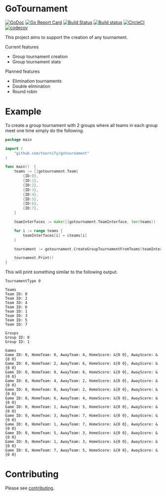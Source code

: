 # GoTournament

[![GoDoc](https://godoc.org/github.com/tournify/gotournament?status.svg)](https://godoc.org/github.com/tournify/gotournament)
[![Go Report Card](https://goreportcard.com/badge/github.com/tournify/gotournament)](https://goreportcard.com/report/github.com/tournify/gotournament)
[![Build Status](https://api.travis-ci.org/tournify/gotournament.svg?branch=master)](https://travis-ci.org/tournify/gotournament)
[![Build status](https://ci.appveyor.com/api/projects/status/9s2ykpx3wdnf9eiw?svg=true)](https://ci.appveyor.com/project/markustenghamn/gotournament)
[![CircleCI](https://circleci.com/gh/tournify/gotournament.svg?style=svg)](https://circleci.com/gh/tournify/gotournament)
[![codecov](https://codecov.io/gh/tournify/gotournament/branch/master/graph/badge.svg)](https://codecov.io/gh/tournify/gotournament)

This project aims to support the creation of any tournament.

Current features
 - Group tournament creation
 - Group tournament stats
 
Planned features
 - Elimination tournaments
 - Double elimination
 - Round robin

Example
=

To create a group tournament with 2 groups where all teams in each group meet one time simply do the following.

```go
package main

import (
	"github.com/tournify/gotournament"
)

func main()  {
	teams := []gotournament.Team{
		{ID:0},
		{ID:1},
		{ID:2},
		{ID:3},
		{ID:4},
		{ID:5},
		{ID:6},
		{ID:7},
	}

	teamInterfaces := make([]gotournament.TeamInterface, len(teams))

	for i := range teams {
		teamInterfaces[i] = &teams[i]
	}

	tournament := gotournament.CreateGroupTournamentFromTeams(teamInterfaces, 2, 1)

	tournament.Print()
}
```

This will print something similar to the following output.

```text
TournamentType 0

Teams
Team ID: 0
Team ID: 2
Team ID: 4
Team ID: 6
Team ID: 1
Team ID: 3
Team ID: 5
Team ID: 7

Groups
Group ID: 0
Group ID: 1

Games
Game ID: 0, HomeTeam: 0, AwayTeam: 4, HomeScore: &{0 0}, AwayScore: &{0 0}
Game ID: 0, HomeTeam: 2, AwayTeam: 6, HomeScore: &{0 0}, AwayScore: &{0 0}
Game ID: 0, HomeTeam: 0, AwayTeam: 6, HomeScore: &{0 0}, AwayScore: &{0 0}
Game ID: 0, HomeTeam: 4, AwayTeam: 2, HomeScore: &{0 0}, AwayScore: &{0 0}
Game ID: 0, HomeTeam: 0, AwayTeam: 2, HomeScore: &{0 0}, AwayScore: &{0 0}
Game ID: 0, HomeTeam: 6, AwayTeam: 4, HomeScore: &{0 0}, AwayScore: &{0 0}
Game ID: 0, HomeTeam: 1, AwayTeam: 5, HomeScore: &{0 0}, AwayScore: &{0 0}
Game ID: 0, HomeTeam: 3, AwayTeam: 7, HomeScore: &{0 0}, AwayScore: &{0 0}
Game ID: 0, HomeTeam: 1, AwayTeam: 7, HomeScore: &{0 0}, AwayScore: &{0 0}
Game ID: 0, HomeTeam: 5, AwayTeam: 3, HomeScore: &{0 0}, AwayScore: &{0 0}
Game ID: 0, HomeTeam: 1, AwayTeam: 3, HomeScore: &{0 0}, AwayScore: &{0 0}
Game ID: 0, HomeTeam: 7, AwayTeam: 5, HomeScore: &{0 0}, AwayScore: &{0 0}
```

Contributing
=

Please see [contributing](CONTRIBUTING.md).